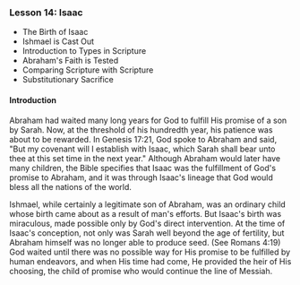 ### Lesson 14: Isaac

* The Birth of Isaac* Ishmael is Cast Out* Introduction to Types in Scripture* Abraham's Faith is Tested* Comparing Scripture with Scripture* Substitutionary Sacrifice

#### Introduction

Abraham had waited many long years for God to fulfill His promise of a son by Sarah. Now, at the threshold of his hundredth year, his patience was about to be rewarded. In Genesis 17:21, God spoke to Abraham and said, "But my covenant will I establish with Isaac, which Sarah shall bear unto thee at this set time in the next year." Although Abraham would later have many children, the Bible specifies that Isaac was the fulfillment of God's promise to Abraham, and it was through Isaac's lineage that God would bless all the nations of the world.
Ishmael, while certainly a legitimate son of Abraham, was an ordinary child whose birth came about as a result of man's efforts. But Isaac's birth was miraculous, made possible only by God's direct intervention. At the time of Isaac's conception, not only was Sarah well beyond the age of fertility, but Abraham himself was no longer able to produce seed. (See Romans 4:19) God waited until there was no possible way for His promise to be fulfilled by human endeavors, and when His time had come, He provided the heir of His choosing, the child of promise who would continue the line of Messiah.